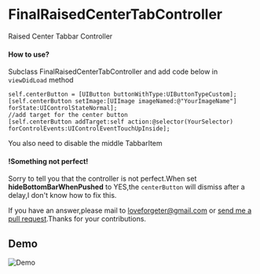 FinalRaisedCenterTabController
==============================

Raised Center Tabbar Controller

#### How to use?
Subclass FinalRaisedCenterTabController and add code below in `viewDidLoad` method

    self.centerButton = [UIButton buttonWithType:UIButtonTypeCustom];
  	[self.centerButton setImage:[UIImage imageNamed:@"YourImageName"] forState:UIControlStateNormal];
    //add target for the center button
    [self.centerButton addTarget:self action:@selector(YourSelector) forControlEvents:UIControlEventTouchUpInside];
    
You also need to disable the middle TabbarItem

#### !Something not perfect!
Sorry to tell you that the controller is not perfect.When set **hideBottomBarWhenPushed** to YES,the `centerButton` will dismiss after a delay,I don't know how to fix this.

If you have an answer,please mail to loveforgeter@gmail.com or [send me a pull request](https://github.com/loveforgeter/FinalRaisedCenterTabController/pull/new/master).Thanks for your contributions.

Demo
----
![Demo](https://raw.githubusercontent.com/loveforgeter/DemoGifs/master/FinalRaisedCenterTabController.gif)
